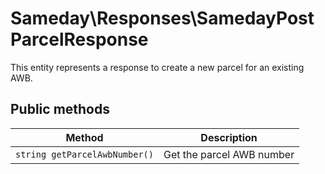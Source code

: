# Sameday\Responses\SamedayPostParcelResponse

This entity represents a response to create a new parcel for an existing AWB.

## Public methods

| Method | Description |
| ------------- | ------------- |
| `string getParcelAwbNumber()` | Get the parcel AWB number |
